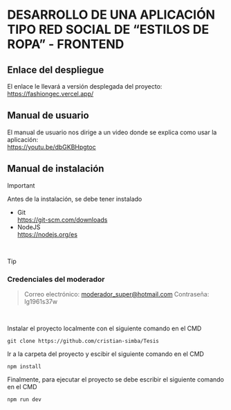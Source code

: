 # DESARROLLO DE UNA APLICACIÓN TIPO RED SOCIAL DE “ESTILOS DE ROPA” - FRONTEND
## Enlace del despliegue
El enlace le llevará a versión desplegada del proyecto: </br>
https://fashiongec.vercel.app/
## Manual de usuario
El manual de usuario nos dirige a un video donde se explica como usar la aplicación: </br>
https://youtu.be/dbGKBHpgtoc
## Manual de instalación
> [!IMPORTANT]
> Antes de la instalación, se debe tener instalado
> - Git 
>   </br> https://git-scm.com/downloads
> - NodeJS
>   </br> https://nodejs.org/es
</br>

> [!TIP]
### Credenciales del moderador
> Correo electrónico: moderador_super@hotmail.com
> Contraseña: lg1961s37w
</br>

Instalar el proyecto localmente con el siguiente comando en el CMD
```
git clone https://github.com/cristian-simba/Tesis
```
Ir a la carpeta del proyecto y escibir el siguiente comando en el CMD
```
npm install
```
Finalmente, para ejecutar el proyecto se debe escribir el siguiente comando en el CMD
```
npm run dev
```
